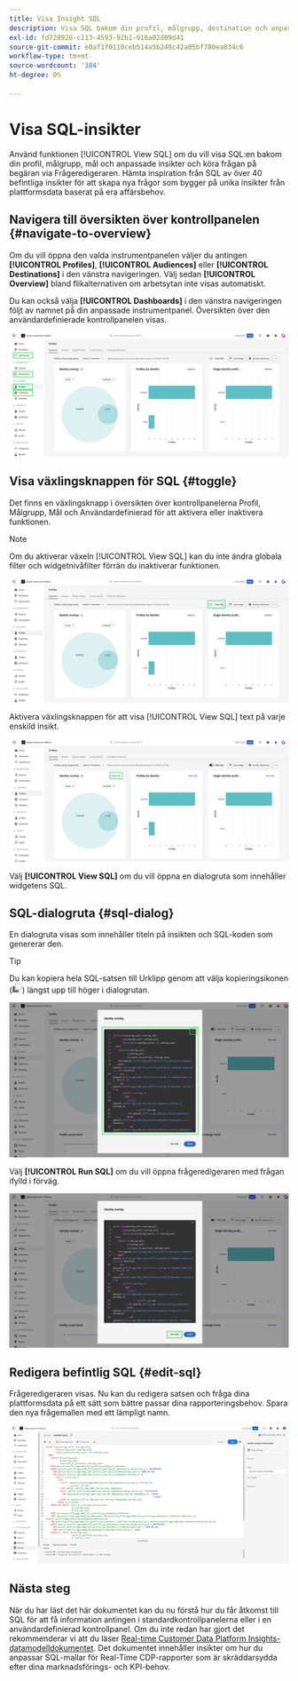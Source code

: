 ```yaml
---
title: Visa Insight SQL
description: Visa SQL bakom din profil, målgrupp, destination och anpassade insikter och kör frågan på begäran via Frågeredigeraren.
exl-id: fd728926-c113-4593-92b1-916a02d09d41
source-git-commit: e0af1f0110ceb514a5b249c42a05bf780ea834c6
workflow-type: tm+mt
source-wordcount: '384'
ht-degree: 0%

---
```


# Visa SQL-insikter

Använd funktionen [!UICONTROL View SQL] om du vill visa SQL:en bakom din profil, målgrupp, mål och anpassade insikter och köra frågan på begäran via Frågeredigeraren. Hämta inspiration från SQL av över 40 befintliga insikter för att skapa nya frågor som bygger på unika insikter från plattformsdata baserat på era affärsbehov.

## Navigera till översikten över kontrollpanelen {#navigate-to-overview}

Om du vill öppna den valda instrumentpanelen väljer du antingen **[!UICONTROL Profiles]**, **[!UICONTROL Audiences]** eller **[!UICONTROL Destinations]** i den vänstra navigeringen. Välj sedan **[!UICONTROL Overview]** bland flikalternativen om arbetsytan inte visas automatiskt.

Du kan också välja **[!UICONTROL Dashboards]** i den vänstra navigeringen följt av namnet på din anpassade instrumentpanel. Översikten över den användardefinierade kontrollpanelen visas.

![Användargränssnittet Experience Platform med [!UICONTROL Profiles], [!UICONTROL Audiences], [!UICONTROL Destinations] och [!UICONTROL Dashboards] markerat.](./images/view-sql/dashboard-navigation.png)

## Visa växlingsknappen för SQL {#toggle}

Det finns en växlingsknapp i översikten över kontrollpanelerna Profil, Målgrupp, Mål och Användardefinierad för att aktivera eller inaktivera funktionen.

>[!NOTE]
>
>Om du aktiverar växeln [!UICONTROL View SQL] kan du inte ändra globala filter och widgetnivåfilter förrän du inaktiverar funktionen.

![Växlingsknappen [!UICONTROL View SQL] är markerad.](./images/view-sql/view-sql-toggle.png)

Aktivera växlingsknappen för att visa [!UICONTROL View SQL] text på varje enskild insikt.

![En insikt med [!UICONTROL View SQL] markerat.](./images/view-sql/insight-view-sql.png)

Välj **[!UICONTROL View SQL]** om du vill öppna en dialogruta som innehåller widgetens SQL.

## SQL-dialogruta {#sql-dialog}

En dialogruta visas som innehåller titeln på insikten och SQL-koden som genererar den.

>[!TIP]
>
>Du kan kopiera hela SQL-satsen till Urklipp genom att välja kopieringsikonen (![Kopieringsikonen.](./images/view-sql/copy-icon.png)) längst upp till höger i dialogrutan.

![En insiktsdialogruta med SQL-satsen markerad.](./images/view-sql/sql-dialog.png)

Välj **[!UICONTROL Run SQL]** om du vill öppna frågeredigeraren med frågan ifylld i förväg.

![En insiktsdialog med [!UICONTROL Run SQL] markerad.](./images/view-sql/run-sql.png)

## Redigera befintlig SQL {#edit-sql}

Frågeredigeraren visas. Nu kan du redigera satsen och fråga dina plattformsdata på ett sätt som bättre passar dina rapporteringsbehov. Spara den nya frågemallen med ett lämpligt namn.

![Frågeredigeraren med din valda insikt i SQL är förifylld.](./images/view-sql/edit-sql.png)

## Nästa steg

När du har läst det här dokumentet kan du nu förstå hur du får åtkomst till SQL för att få information antingen i standardkontrollpanelerna eller i en användardefinierad kontrollpanel. Om du inte redan har gjort det rekommenderar vi att du läser [Real-time Customer Data Platform Insights-datamodelldokumentet](./data-models/cdp-insights-data-model-b2c.md). Det dokumentet innehåller insikter om hur du anpassar SQL-mallar för Real-Time CDP-rapporter som är skräddarsydda efter dina marknadsförings- och KPI-behov.
